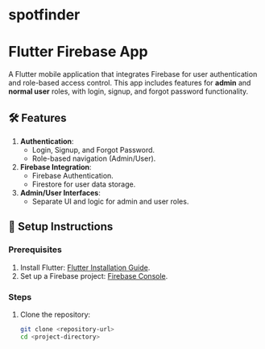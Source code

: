 # spotfinder

# Flutter Firebase App

A Flutter mobile application that integrates Firebase for user authentication and role-based access control. This app includes features for **admin** and **normal user** roles, with login, signup, and forgot password functionality.


## 🛠 Features

1. **Authentication**:
   - Login, Signup, and Forgot Password.
   - Role-based navigation (Admin/User).
2. **Firebase Integration**:
   - Firebase Authentication.
   - Firestore for user data storage.
3. **Admin/User Interfaces**:
   - Separate UI and logic for admin and user roles.

## 🔧 Setup Instructions

### Prerequisites
1. Install Flutter: [Flutter Installation Guide](https://docs.flutter.dev/get-started/install).
2. Set up a Firebase project: [Firebase Console](https://console.firebase.google.com/).

### Steps
1. Clone the repository:
   ```bash
   git clone <repository-url>
   cd <project-directory>

